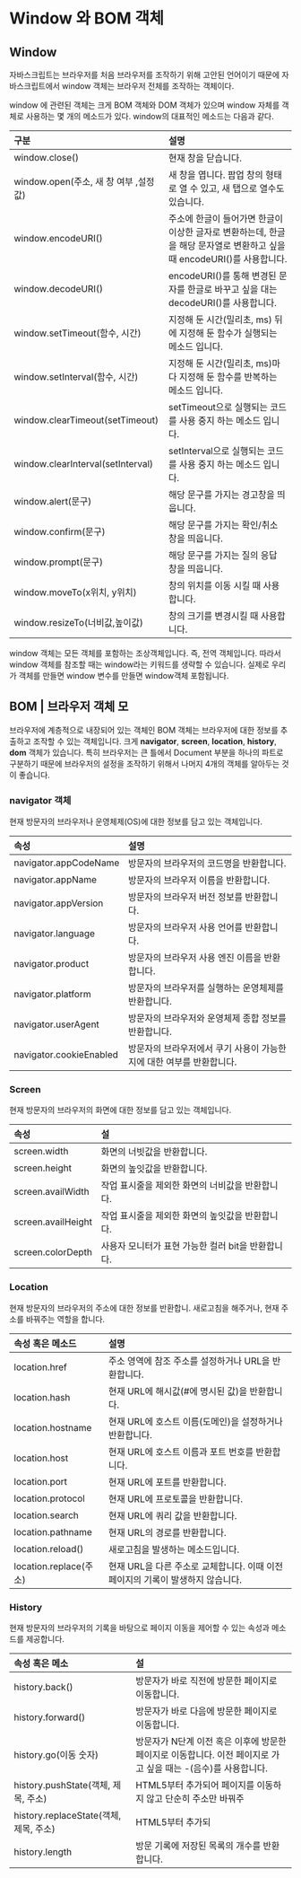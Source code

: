 # Window 와 BOM 객체

## Window

 자바스크립트는 브라우저를 처음 브라우저를 조작하기 위해 고안된 언어이기 때문에 자바스크립트에서 window 객체는 브라우저 전체를 조작하는 객체이다.

  window 에 관련된 객체는 크게 BOM 객체와 DOM 객체가 있으며 window 자체를 객체로 사용하는 몇 개의 메소드가 있다. window의 대표적인 메소드는 다음과 같다.

| 구분 | 설명 |
| :--- | :--- |
| window.close\(\) | 현재 창을 닫습니다.  |
| window.open\(주소, 새 창 여부 ,설정값\) | 새 창을 엽니다. 팝업 창의 형태로 열 수 있고, 새 탭으로 열수도 있습니다. |
| window.encodeURI\(\) | 주소에 한글이 들어가면 한글이 이상한 글자로 변환하는데, 한글을 해당 문자열로 변환하고 싶을 때 encodeURI\(\)를 사용합니다. |
| window.decodeURI\(\) | encodeURI\(\)를 통해 변경된 문자를 한글로 바꾸고 싶을 대는 decodeURI\(\)를 사용합니다. |
| window.setTimeout\(함수, 시간\) | 지정해 둔 시간\(밀리초, ms\) 뒤에 지정해 둔 함수가 실행되는 메소드 입니다.  |
| window.setInterval\(함수, 시간\) | 지정해 둔 시간\(밀리초, ms\)마다 지정해 둔 함수를 반복하는 메소드 입니다. |
| window.clearTimeout\(setTimeout\) | setTimeout으로 실행되는 코드를 사용 중지 하는 메소드 입니다. |
| window.clearInterval\(setInterval\) | setInterval으로 실행되는 코드를 사용 중지 하는 메소드 입니다. |
| window.alert\(문구\) | 해당 문구를 가지는 경고창을 띄웁니다. |
| window.confirm\(문구\) | 해당 문구를 가지는 확인/취소 창을 띄웁니다. |
| window.prompt\(문구\) | 해당 문구를 가지는 질의 응답 창을 띄웁니다. |
| window.moveTo\(x위치, y위치\) | 창의 위치를 이동 시킬 때 사용합니다. |
| window.resizeTo\(너비값,높이값\) | 창의 크기를 변경시킬 때 사용합니다. |

 window 객체는 모든 객체를 포함하는 조상객체입니다. 즉, 전역 객체입니다. 따라서 window 객체를 참조할 때는 window라는 키워드를 생략할 수 있습니다. 실제로 우리가 객체를 만들면 window 변수를 만들면 window객체 포함됩니다.

## BOM \| 브라우저 객체 모

 브라우저에 계층적으로 내장되어 있는 객체인 BOM 객체는 브라우저에 대한 정보를 추출하고 조작할 수 있는 객체입니다. 크게 **navigator**, **screen**, **location**, **history**, **dom** 객체가 있습니다. 특히 브라우저는 큰 틀에서 Document 부분을 하나의 파트로 구분하기 때문에 브라우저의 설정을 조작하기 위해서 나머지 4개의 객체를 알아두는 것이 좋습니다.

### navigator 객체

 현재 방문자의 브라우저나 운영체제\(OS\)에 대한 정보를 담고 있는 객체입니다.

| 속성 | 설명 |
| :--- | :--- |
| navigator.appCodeName | 방문자의 브라우저의 코드명을 반환합니다. |
| navigator.appName | 방문자의 브라우저 이름을 반환합니다. |
| navigator.appVersion | 방문자의 브라우저 버전 정보를 반환합니다. |
| navigator.language | 방문자의 브라우저 사용 언어를 반환합니다. |
| navigator.product | 방문자의 브라우저 사용 엔진 이름을 반환합니다. |
| navigator.platform | 방문자의 브라우저를 실행하는 운영체제를 반환합니다. |
| navigator.userAgent | 방문자의 브라우저와 운영체제 종합 정보를 반환합니다. |
| navigator.cookieEnabled | 방문자의 브라우저에서 쿠기 사용이 가능한지에 대한 여부를 반환합니다. |

### Screen

현재 방문자의 브라우저의 화면에 대한 정보를 담고 있는 객체입니다.

| 속성 | 설 |
| :--- | :--- |
| screen.width | 화면의 너빗값을 반환합니다. |
| screen.height | 화면의 높잇값을 반환합니다. |
| screen.availWidth | 작업 표시줄을 제외한 화면의 너비값을 반환합니다. |
| screen.availHeight | 작업 표시줄을 제외한 화면의 높잇값을 반환합니다. |
| screen.colorDepth | 사용자 모니터가 표현 가능한 컬러 bit을 반환합니다. |

### Location

현재 방문자의 브라우저의 주소에 대한 정보를 반환합니. 새로고침을 해주거나, 현재 주소를 바꿔주는 역할을 합니다.

| 속성 혹은 메소드 | 설명 |
| :--- | :--- |
| location.href | 주소 영역에 참조 주소를 설정하거나 URL을 반환합니다. |
| location.hash | 현재 URL에 해시값\(\#에 명시된 값\)을 반환합니다. |
| location.hostname | 현재 URL에 호스트 이름\(도메인\)을 설정하거나 반환합니다. |
| location.host | 현재 URL에 호스트 이름과 포트 번호를 반환합니다. |
| location.port | 현재 URL에 포트를 반환합니다. |
| location.protocol | 현재 URL에 프로토콜을 반환합니다. |
| location.search | 현재 URL에 쿼리 값을 반환합니다. |
| location.pathname | 현재 URL의 경로를 반환합니다. |
| location.reload\(\) | 새로고침을 발생하는 메소드입니다. |
| location.replace\(주소\) | 현재 URL을 다른 주소로 교체합니다. 이때 이전 페이지의 기록이 발생하지 않습니다. |

### History

현재 방문자의 브라우저의 기록을 바탕으로 페이지 이동을 제어할 수 있는 속성과 메소드를 제공합니다.

| 속성 혹은 메소 | 설 |
| :--- | :--- |
| history.back\(\) | 방문자가 바로 직전에 방문한 페이지로 이동합니다. |
| history.forward\(\) | 방문자가 바로 다음에 방문한 페이지로 이동합니다. |
| history.go\(이동 숫자\) | 방문자가 N단계 이전 혹은 이후에 방문한 페이지로 이동합니다. 이전 페이지로 가고 싶을 때는 -\(음수\)를 사용합니다. |
| history.pushState\(객체, 제목, 주소\) | HTML5부터 추가되어 페이지를 이동하지 않고 단순히 주소만 바꿔주 |
| history.replaceState\(객체, 제목, 주소\) | HTML5부터 추가되 |
| history.length | 방문 기록에 저장된 목록의 개수를 반환합니다. |



